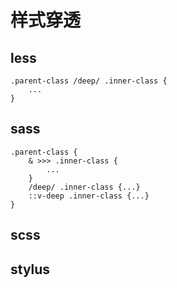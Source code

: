 # 样式穿透

## less

```
.parent-class /deep/ .inner-class {
    ...
}
```

## sass

```
.parent-class {
    & >>> .inner-class {
        ...
    }
    /deep/ .inner-class {...}
    ::v-deep .inner-class {...}
}
```

## scss

## stylus
